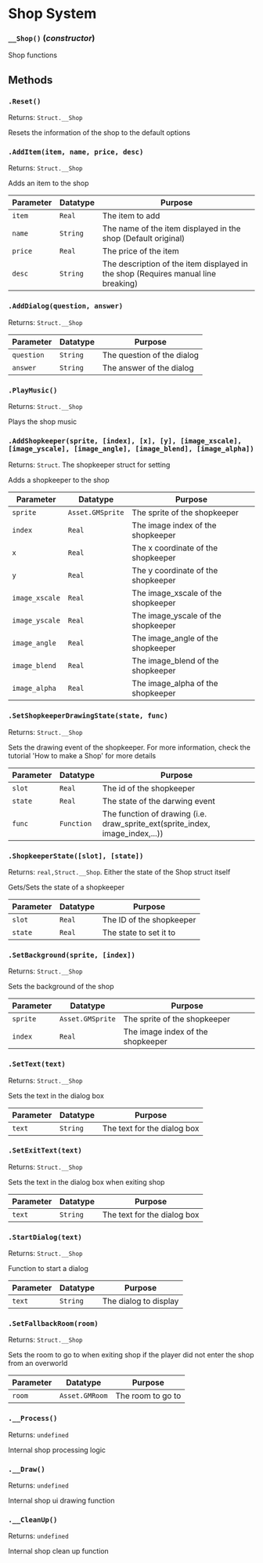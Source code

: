 # Shop System

### `__Shop()` (*constructor*)

Shop functions

**Methods**
---
### `.Reset()` 
Returns: `Struct.__Shop`

Resets the information of the shop to the default options

### `.AddItem(item, name, price, desc)` 
Returns: `Struct.__Shop`

Adds an item to the shop

| Parameter | Datatype  | Purpose |
|-----------|-----------|---------|
|`item` |`Real` |The item to add |
|`name` |`String` |The name of the item displayed in the shop (Default original) |
|`price` |`Real` |The price of the item |
|`desc` |`String` |The description of the item displayed in the shop (Requires manual line breaking) |

### `.AddDialog(question, answer)` 
Returns: `Struct.__Shop`

| Parameter | Datatype  | Purpose |
|-----------|-----------|---------|
|`question` |`String` |The question of the dialog |
|`answer` |`String` |The answer of the dialog |

### `.PlayMusic()` 
Returns: `Struct.__Shop`

Plays the shop music

### `.AddShopkeeper(sprite, [index], [x], [y], [image_xscale], [image_yscale], [image_angle], [image_blend], [image_alpha])` 
Returns: `Struct`. The shopkeeper struct for setting

Adds a shopkeeper to the shop

| Parameter | Datatype  | Purpose |
|-----------|-----------|---------|
|`sprite` |`Asset.GMSprite` |The sprite of the shopkeeper |
|`index` |`Real` |The image index of the shopkeeper |
|`x` |`Real` |The x coordinate of the shopkeeper |
|`y` |`Real` |The y coordinate of the shopkeeper |
|`image_xscale` |`Real` |The image_xscale of the shopkeeper |
|`image_yscale` |`Real` |The image_yscale of the shopkeeper |
|`image_angle` |`Real` |The image_angle of the shopkeeper |
|`image_blend` |`Real` |The image_blend of the shopkeeper |
|`image_alpha` |`Real` |The image_alpha of the shopkeeper |

### `.SetShopkeeperDrawingState(state, func)` 
Returns: `Struct.__Shop`

Sets the drawing event of the shopkeeper. For more information, check the tutorial 'How to make a Shop' for more details

| Parameter | Datatype  | Purpose |
|-----------|-----------|---------|
|`slot` |`Real` |The id of the shopkeeper |
|`state` |`Real` |The state of the darwing event |
|`func` |`Function` |The function of drawing (i.e. draw_sprite_ext(sprite_index, image_index,...)) |

### `.ShopkeeperState([slot], [state])` 
Returns: `real,Struct.__Shop`. Either the state of the Shop struct itself

Gets/Sets the state of a shopkeeper

| Parameter | Datatype  | Purpose |
|-----------|-----------|---------|
|`slot` |`Real` |The ID of the shopkeeper |
|`state` |`Real` |The state to set it to |

### `.SetBackground(sprite, [index])` 
Returns: `Struct.__Shop`

Sets the background of the shop

| Parameter | Datatype  | Purpose |
|-----------|-----------|---------|
|`sprite` |`Asset.GMSprite` |The sprite of the shopkeeper |
|`index` |`Real` |The image index of the shopkeeper |

### `.SetText(text)` 
Returns: `Struct.__Shop`

Sets the text in the dialog box

| Parameter | Datatype  | Purpose |
|-----------|-----------|---------|
|`text` |`String` |The text for the dialog box |

### `.SetExitText(text)` 
Returns: `Struct.__Shop`

Sets the text in the dialog box when exiting shop

| Parameter | Datatype  | Purpose |
|-----------|-----------|---------|
|`text` |`String` |The text for the dialog box |

### `.StartDialog(text)` 
Returns: `Struct.__Shop`

Function to start a dialog

| Parameter | Datatype  | Purpose |
|-----------|-----------|---------|
|`text` |`String` |The dialog to display |

### `.SetFallbackRoom(room)` 
Returns: `Struct.__Shop`

Sets the room to go to when exiting shop if the player did not enter the shop from an overworld

| Parameter | Datatype  | Purpose |
|-----------|-----------|---------|
|`room` |`Asset.GMRoom` |The room to go to |

### `.__Process()` 
Returns: `undefined`

Internal shop processing logic

### `.__Draw()` 
Returns: `undefined`

Internal shop ui drawing function

### `.__CleanUp()` 
Returns: `undefined`

Internal shop clean up function
